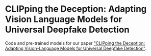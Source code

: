 # CLIPping the Deception: Adapting Vision Language Models for Universal Deepfake Detection
Code and pre-trained models for our paper ["CLIPping the Deception: Adapting Vision-Language Models for Universal Deepfake Detection"]((https://arxiv.org/pdf/2402.12927)https://arxiv.org/pdf/2402.12927).
